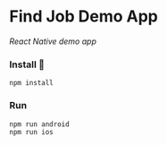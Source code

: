 # Find Job Demo App

_React Native demo app_

### Install 🔧

```
npm install
```

### Run 

```
npm run android
npm run ios
```